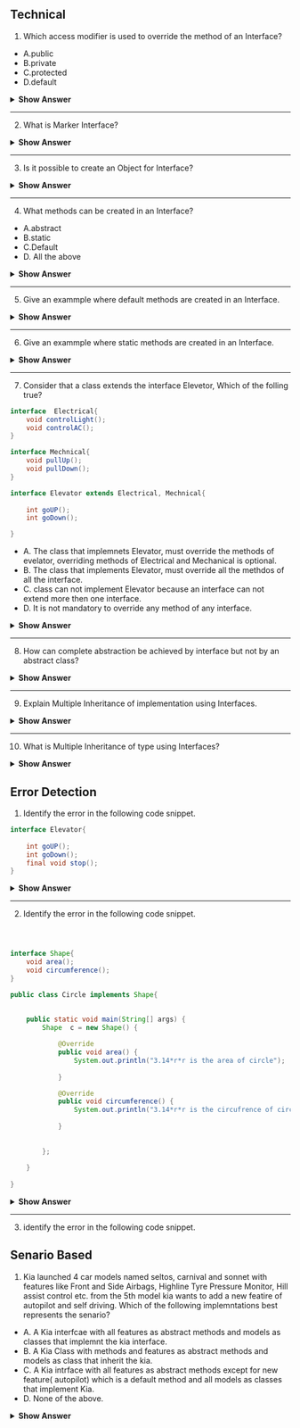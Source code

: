 ## Technical

1. Which access modifier is used to override the method of an Interface?

- A.public
- B.private
- C.protected
- D.default

<details>
<summary><b>Show Answer</b></summary>

A
  
<details>
  
<summary>Explanation</summary>
  
> All the methods in an interface are public by default and It is not possible to alter the access modifier while overriding the method.
    
</details>
  
</details>

---

2. What is Marker Interface?

<details>
  <summary><b>Show Answer</b></summary>

 A
 <details>
  <summary>Explanation</summary> 
    
>	Marker Interfaces are empty Interfaces (no fields or methods).
> Marker interfaces are used to pass the information to JVM that a certain object of a class can implement methods like Serializable, Cloneable etc.

  </details>
</details>

---

3. Is it possible to create an Object for Interface?

<details>
<summary><b>Show Answer</b></summary>  
 No 
<details>
  
  <summary>Explanation</summary> 
    
>	Interfaces contain abstract methods , Which means only method declerations are present but not implementation, so there is no purpose of an Object, But one can create an Object for a class that implements Interface and reference it to the Interface. 

  </details>
</details>

---

4. What methods can be created in an Interface?

- A.abstract
- B.static
- C.Default
- D. All the above

<details>
<summary><b>Show Answer</b></summary>  
 D
<details>
  
  <summary>Explanation</summary> 
    
>	 Interface is used to implement abstraction, so abstract methods are allowed in an Interface.
> Default methods are allowed to avoid the issue of madatory implementation of all methods in an Interface.
> static methods are gerneraly used to create elper methods, static methods are referenced to the interface, rather than the class that implements the interface.

  </details>
</details>

---

5. Give an exammple where default methods are created in an Interface.


<details>

  <summary><b>Show Answer</b> </summary>  
  
> Consider that there is an interface inplemented by 4 classes and a new method should be added to the interface, but all the previous classes should implement the new method, which crates trouble for the developer. So, the new method can be added as a defualt method. a default method in interface can be overriden by a class based on the requirement. 
    

   </details>
   
---


6. Give an exammple where static methods are created in an Interface.

<details>

  <summary><b>Show Answer</b> </summary>  
  
> Static methods are introduced in java 8 and static methods are added to intergrate helper methods into the interface insted of creating a new class and facing cohesion issues.
    

   </details>
   
 ---


7. Consider that a class extends the interface Elevetor, Which of the folling true?

``` java
interface  Electrical{
	void controlLight();
	void controlAC();
}

interface Mechnical{
	void pullUp();
	void pullDown();
}

interface Elevator extends Electrical, Mechnical{
	
	int goUP();
	int goDown();

}

```

- A. The class that implemnets Elevator, must override the methods of evelator, overriding methods of  Electrical and Mechanical is optional.
- B. The class that implements Elevator, must override all the methdos of all the interface.
- C. class can not implement Elevator because an interface can not extend more then one interface.
- D. It is not mandatory to override any method of any interface.

<details>
	
<summary><b>Show Answer</b></summary>
B
	
<details>

<summary><b>Explanation</b></summary>
	
> if a class implents Elevator, all the methods of Elevator, Mechanical and  Electrical are  inherited by class, all the methods other than default and static shoudl be overriden in the class.

</details>
</details>

---

8. How can complete abstraction be achieved by interface but not by an abstract class?

<details>

<summary><b>Show Answer</b></summary>
	
> Interface contains abstract class with no impelemnattaion where as abstract class contain both abstract and non abstract methods with concrete implemnetion, so complete abstraction can achived by an interface
	
>But from java 8 interface can contain default and static methods.

</details>

---

9. Explain Multiple Inheritance of implementation using Interfaces.

<details>

<summary><b>Show Answer</b></summary>
	
> A class can Inherit multiple Interfaces with same methods names and this might cause a conflit while overriding the methods of the interface.
> To resolve this issue interfaces can have default methods with same method name and JVM has some rules implement the default methods.

</details>

---


10. What is Multiple Inheritance of type using Interfaces?

<details>

<summary><b>Show Answer</b></summary>
	
> A class can implemnt multiple interfaces, and multiple objects can be created referencing to those interfaces, this is called Multiple Inheritance of type.
> Condider that a class implements more than one one interface with default methods of same name, the issue with implementation of methods can be resolved by defining the type of reference while creating the object for the class.
	

</details>






## Error Detection

1. Identify the error in the following code snippet.

``` java
interface Elevator{
	
	int goUP();
	int goDown();
	final void stop();
}

```

<details><summary><b>Show Answer</b></summary>

> methods in the interface can be abstract or default or static.
> methods in interface can not be final, because final methods can not be overriden. Interfaces are created so they can be implemented by a class and the methods of an inteface shoould have the possibility to be overriden.

</details>

---

2. Identify the error in the following code snippet.

``` java



interface Shape{
	void area();
	void circumference();
}

public class Circle implements Shape{
	
	
	public static void main(String[] args) {
		Shape  c = new Shape() {

			@Override
			public void area() {
				System.out.println("3.14*r*r is the area of circle");
				
			}

			@Override
			public void circumference() {
				System.out.println("3.14*r*r is the circufrence of circle");
				
			}
			
			
		};
		
	}
	
}

```

<details>
	<summary><b>Show Answer</b></summary>
	
> A compile time error occurs. eventhough the anonymous inner class overrides all the methods of the interface, The class Circle doesnt overrides them.

</details>

---


3. identify the error in the following code snippet.





## Senario Based

1. Kia launched 4 car models named seltos, carnival and sonnet with features like Front and Side Airbags, Highline Tyre Pressure Monitor, Hill assist control etc. from the 5th model kia wants to add a new featire of autopilot and self driving. Which of the following implemntations best represents the senario?

- A. A Kia interfcae with all features as abstract methods and models as classes that implemnt the kia interface.
- B. A Kia Class with methods and features as abstract methods and models as class that inherit the kia.
- C. A Kia intrface with all features as abstract methods except for new feature( autopilot) which is a default method and all models as classes that implement Kia.
- D. None of the above.

<details>
	
<summary><b>Show Answer</b></summary>
	
C
	<details>
	
<summary><b>Explanation</b></summary>
	
	
> Kia(interface) has some models(Classes) that had some features till model 4 ( abstract methods in interface ), from model 5 a new feature auto pilot( method) is being added to upcomming kia car models. but the previous models doesnt support the autopilot( override the method) so the new feature is added as a default method which can be used by upcomming models.
	
	

</details>

</details>

















